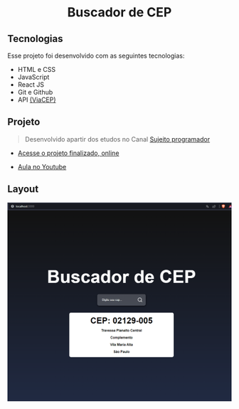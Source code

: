 <h1 align="center"> Buscador de CEP </h1>




##  Tecnologias

Esse projeto foi desenvolvido com as seguintes tecnologias:

- HTML e CSS
- JavaScript
- React JS
- Git e Github
- API <a href="https://viacep.com.br/" target=_blank>(ViaCEP)</a>

## Projeto

> Desenvolvido apartir dos etudos no Canal <a href="https://www.youtube.com/@Sujeitoprogramador" target=_blank>Sujeito programador</a>

- [Acesse o projeto finalizado, online]()

- [Aula no Youtube](https://www.youtube.com/watch?v=oy4cbqE1_qc)

## Layout

<img align="center" alt="banner" src="./public/Screenshot.png" whidth="300"></a>
